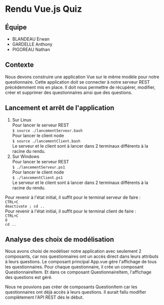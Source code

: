 # Rendu Vue.js Quiz

## Équipe
- BLANDEAU Erwan
- GARDELLE Anthony
- PIGOREAU Nathan

## Contexte
Nous devons construire une application Vue sur le même modèle pour notre questionnaire. Cette application doit se connecter à notre serveur REST précédemment mis en place. Il doit nous permettre de récupérer, modifier, créer et supprimer des questionnaires ainsi que des questions.

## Lancement et arrêt de l'application
1) Sur Linux  
    Pour lancer le serveur REST  
        ```$ source ./lancementServeur.bash```  
    Pour lancer le client node  
        ```$ source ./lancementClient.bash```  
    Le serveur et le client sont à lancer dans 2 terminaux différents à la racine du rendu.
1) Sur Windows  
    Pour lancer le serveur REST  
        ```$ ./lancementServeur.ps1```  
    Pour lancer le client node  
        ```$ ./lancementClient.ps1```  
    Le serveur et le client sont à lancer dans 2 terminaux différents à la racine du rendu.

Pour revenir à l'état initial, il suffit pour le terminal serveur de faire :  
    ```CTRL+C```  
    ```deactivate ; cd ..```  
Pour revenir à l'état initial, il suffit pour le terminal client de faire :  
    ```CTRL+C```  
    ```O```  
    ```cd ..```  

## Analyse des choix de modélisation
Nous avons choisi de modéliser notre application avec seulement 2 composants, car nos questionnaires ont un accès direct dans leurs attributs à leurs questions. Le composant principal App.vue gère l'affichage de tous les questionnaires. Pour chaque questionnaire, il crée un composant QuestionnaireItem. Et dans ce composant QuestionnaireItem, l'affichage des questions est géré.

Nous ne pouvions pas créer de composants QuestionItem car les questionnaires ont déjà accès à leurs questions. Il aurait fallu modifier complètement l'API REST dès le début.
